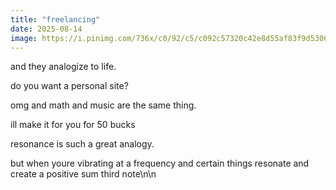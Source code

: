 ```yaml
---
title: "freelancing"
date: 2025-08-14
image: https://i.pinimg.com/736x/c0/92/c5/c092c57320c42e8d55af83f9d5306314.jpg
---
```


and they analogize to life.

do you want a personal site?

omg and math and music are the same thing.

ill make it for you for 50 bucks

resonance is such a great analogy.

but when youre vibrating at a frequency and certain things resonate and create a positive sum third note\n\n
